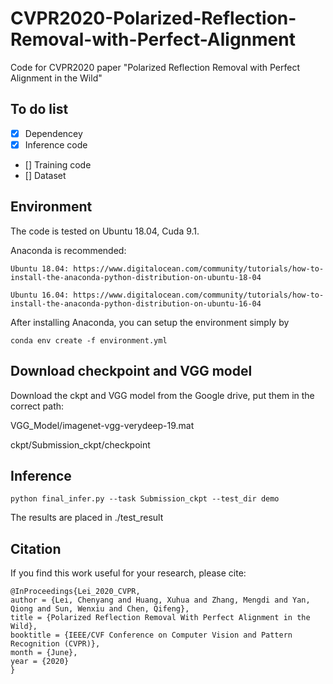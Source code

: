 # CVPR2020-Polarized-Reflection-Removal-with-Perfect-Alignment
Code for CVPR2020 paper "Polarized Reflection Removal with Perfect Alignment in the Wild"
## To do list
- [x] Dependencey
- [x] Inference code
- [] Training code
- [] Dataset

## Environment
The code is tested on Ubuntu 18.04, Cuda 9.1.

Anaconda is recommended: 

    Ubuntu 18.04: https://www.digitalocean.com/community/tutorials/how-to-install-the-anaconda-python-distribution-on-ubuntu-18-04

    Ubuntu 16.04: https://www.digitalocean.com/community/tutorials/how-to-install-the-anaconda-python-distribution-on-ubuntu-16-04

After installing Anaconda, you can setup the environment simply by

```
conda env create -f environment.yml
```

## Download checkpoint and VGG model

Download the ckpt and VGG model from the Google drive, put them in the correct path:

VGG_Model/imagenet-vgg-verydeep-19.mat

ckpt/Submission_ckpt/checkpoint


## Inference
```
python final_infer.py --task Submission_ckpt --test_dir demo
```

The results are placed in ./test_result


## Citation
If you find this work useful for your research, please cite:
```
@InProceedings{Lei_2020_CVPR,
author = {Lei, Chenyang and Huang, Xuhua and Zhang, Mengdi and Yan, Qiong and Sun, Wenxiu and Chen, Qifeng},
title = {Polarized Reflection Removal With Perfect Alignment in the Wild},
booktitle = {IEEE/CVF Conference on Computer Vision and Pattern Recognition (CVPR)},
month = {June},
year = {2020}
}
```
